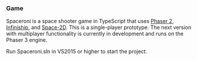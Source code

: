### Game ###

Spaceroni is a space shooter game in TypeScript that uses [Phaser 2](http://phaser.io/), [Infiniship](https://github.com/yuigoto/infiniship), and [Space-2D](https://github.com/wwwtyro/space-2d). This is a single-player prototype. The next version with multiplayer functionality is currently in development and runs on the Phaser 3 engine.

Run Spaceroni.sln in VS2015 or higher to start the project.
